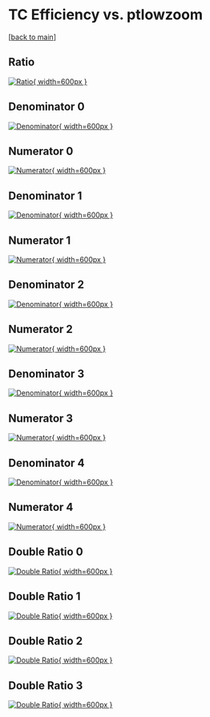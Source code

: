 # TC Efficiency vs. ptlowzoom

[[back to main](./)]



## Ratio

[![Ratio](../mtv/var/TC_base_13_1_eff_ptlowzoom.png){ width=600px }](../mtv/var/TC_base_13_1_eff_ptlowzoom.pdf)

## Denominator 0

[![Denominator](../mtv/den/TC_base_13_1_eff_ptlowzoom_den0.png){ width=600px }](../mtv/den/TC_base_13_1_eff_ptlowzoom_den0.pdf)

## Numerator 0

[![Numerator](../mtv/num/TC_base_13_1_eff_ptlowzoom_num0.png){ width=600px }](../mtv/num/TC_base_13_1_eff_ptlowzoom_num0.pdf)

## Denominator 1

[![Denominator](../mtv/den/TC_base_13_1_eff_ptlowzoom_den1.png){ width=600px }](../mtv/den/TC_base_13_1_eff_ptlowzoom_den1.pdf)

## Numerator 1

[![Numerator](../mtv/num/TC_base_13_1_eff_ptlowzoom_num1.png){ width=600px }](../mtv/num/TC_base_13_1_eff_ptlowzoom_num1.pdf)

## Denominator 2

[![Denominator](../mtv/den/TC_base_13_1_eff_ptlowzoom_den2.png){ width=600px }](../mtv/den/TC_base_13_1_eff_ptlowzoom_den2.pdf)

## Numerator 2

[![Numerator](../mtv/num/TC_base_13_1_eff_ptlowzoom_num2.png){ width=600px }](../mtv/num/TC_base_13_1_eff_ptlowzoom_num2.pdf)

## Denominator 3

[![Denominator](../mtv/den/TC_base_13_1_eff_ptlowzoom_den3.png){ width=600px }](../mtv/den/TC_base_13_1_eff_ptlowzoom_den3.pdf)

## Numerator 3

[![Numerator](../mtv/num/TC_base_13_1_eff_ptlowzoom_num3.png){ width=600px }](../mtv/num/TC_base_13_1_eff_ptlowzoom_num3.pdf)

## Denominator 4

[![Denominator](../mtv/den/TC_base_13_1_eff_ptlowzoom_den4.png){ width=600px }](../mtv/den/TC_base_13_1_eff_ptlowzoom_den4.pdf)

## Numerator 4

[![Numerator](../mtv/num/TC_base_13_1_eff_ptlowzoom_num4.png){ width=600px }](../mtv/num/TC_base_13_1_eff_ptlowzoom_num4.pdf)

## Double Ratio 0

[![Double Ratio](../mtv/ratio/TC_base_13_1_eff_ptlowzoom_ratio0.png){ width=600px }](../mtv/ratio/TC_base_13_1_eff_ptlowzoom_ratio0.pdf)

## Double Ratio 1

[![Double Ratio](../mtv/ratio/TC_base_13_1_eff_ptlowzoom_ratio1.png){ width=600px }](../mtv/ratio/TC_base_13_1_eff_ptlowzoom_ratio1.pdf)

## Double Ratio 2

[![Double Ratio](../mtv/ratio/TC_base_13_1_eff_ptlowzoom_ratio2.png){ width=600px }](../mtv/ratio/TC_base_13_1_eff_ptlowzoom_ratio2.pdf)

## Double Ratio 3

[![Double Ratio](../mtv/ratio/TC_base_13_1_eff_ptlowzoom_ratio3.png){ width=600px }](../mtv/ratio/TC_base_13_1_eff_ptlowzoom_ratio3.pdf)


